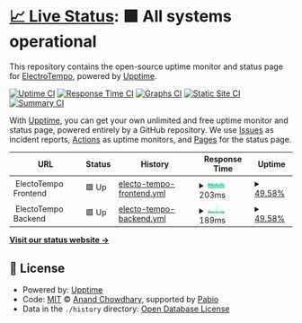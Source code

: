# [📈 Live Status](https://electrotempo.github.io/electrotempo-status): <!--live status--> **🟩 All systems operational**

This repository contains the open-source uptime monitor and status page for [ElectroTempo](https://electrotempo.com), powered by [Upptime](https://github.com/upptime/upptime).

[![Uptime CI](https://github.com/electrotempo/electrotempo-status/workflows/Uptime%20CI/badge.svg)](https://github.com/electrotempo/electrotempo-status/actions?query=workflow%3A%22Uptime+CI%22)
[![Response Time CI](https://github.com/electrotempo/electrotempo-status/workflows/Response%20Time%20CI/badge.svg)](https://github.com/electrotempo/electrotempo-status/actions?query=workflow%3A%22Response+Time+CI%22)
[![Graphs CI](https://github.com/electrotempo/electrotempo-status/workflows/Graphs%20CI/badge.svg)](https://github.com/electrotempo/electrotempo-status/actions?query=workflow%3A%22Graphs+CI%22)
[![Static Site CI](https://github.com/electrotempo/electrotempo-status/workflows/Static%20Site%20CI/badge.svg)](https://github.com/electrotempo/electrotempo-status/actions?query=workflow%3A%22Static+Site+CI%22)
[![Summary CI](https://github.com/electrotempo/electrotempo-status/workflows/Summary%20CI/badge.svg)](https://github.com/electrotempo/electrotempo-status/actions?query=workflow%3A%22Summary+CI%22)

With [Upptime](https://upptime.js.org), you can get your own unlimited and free uptime monitor and status page, powered entirely by a GitHub repository. We use [Issues](https://github.com/electrotempo/electrotempo-status/issues) as incident reports, [Actions](https://github.com/electrotempo/electrotempo-status/actions) as uptime monitors, and [Pages](https://electrotempo.github.io/electrotempo-status) for the status page.

<!--start: status pages-->
<!-- This summary is generated by Upptime (https://github.com/upptime/upptime) -->
<!-- Do not edit this manually, your changes will be overwritten -->
<!-- prettier-ignore -->
| URL | Status | History | Response Time | Uptime |
| --- | ------ | ------- | ------------- | ------ |
| <img alt="" src="https://icons.duckduckgo.com/ip3/null.ico" height="13"> ElectoTempo Frontend | 🟩 Up | [electo-tempo-frontend.yml](https://github.com/ElectroTempo/electrotempo-status/commits/HEAD/history/electo-tempo-frontend.yml) | <details><summary><img alt="Response time graph" src="./graphs/electo-tempo-frontend/response-time-week.png" height="20"> 203ms</summary><br><a href="https://electrotempo.github.io/electrotempo-status/history/electo-tempo-frontend"><img alt="Response time 209" src="https://img.shields.io/endpoint?url=https%3A%2F%2Fraw.githubusercontent.com%2FElectroTempo%2Felectrotempo-status%2FHEAD%2Fapi%2Felecto-tempo-frontend%2Fresponse-time.json"></a><br><a href="https://electrotempo.github.io/electrotempo-status/history/electo-tempo-frontend"><img alt="24-hour response time 199" src="https://img.shields.io/endpoint?url=https%3A%2F%2Fraw.githubusercontent.com%2FElectroTempo%2Felectrotempo-status%2FHEAD%2Fapi%2Felecto-tempo-frontend%2Fresponse-time-day.json"></a><br><a href="https://electrotempo.github.io/electrotempo-status/history/electo-tempo-frontend"><img alt="7-day response time 203" src="https://img.shields.io/endpoint?url=https%3A%2F%2Fraw.githubusercontent.com%2FElectroTempo%2Felectrotempo-status%2FHEAD%2Fapi%2Felecto-tempo-frontend%2Fresponse-time-week.json"></a><br><a href="https://electrotempo.github.io/electrotempo-status/history/electo-tempo-frontend"><img alt="30-day response time 206" src="https://img.shields.io/endpoint?url=https%3A%2F%2Fraw.githubusercontent.com%2FElectroTempo%2Felectrotempo-status%2FHEAD%2Fapi%2Felecto-tempo-frontend%2Fresponse-time-month.json"></a><br><a href="https://electrotempo.github.io/electrotempo-status/history/electo-tempo-frontend"><img alt="1-year response time 209" src="https://img.shields.io/endpoint?url=https%3A%2F%2Fraw.githubusercontent.com%2FElectroTempo%2Felectrotempo-status%2FHEAD%2Fapi%2Felecto-tempo-frontend%2Fresponse-time-year.json"></a></details> | <details><summary><a href="https://electrotempo.github.io/electrotempo-status/history/electo-tempo-frontend">49.58%</a></summary><a href="https://electrotempo.github.io/electrotempo-status/history/electo-tempo-frontend"><img alt="All-time uptime 95.09%" src="https://img.shields.io/endpoint?url=https%3A%2F%2Fraw.githubusercontent.com%2FElectroTempo%2Felectrotempo-status%2FHEAD%2Fapi%2Felecto-tempo-frontend%2Fuptime.json"></a><br><a href="https://electrotempo.github.io/electrotempo-status/history/electo-tempo-frontend"><img alt="24-hour uptime 27.97%" src="https://img.shields.io/endpoint?url=https%3A%2F%2Fraw.githubusercontent.com%2FElectroTempo%2Felectrotempo-status%2FHEAD%2Fapi%2Felecto-tempo-frontend%2Fuptime-day.json"></a><br><a href="https://electrotempo.github.io/electrotempo-status/history/electo-tempo-frontend"><img alt="7-day uptime 49.58%" src="https://img.shields.io/endpoint?url=https%3A%2F%2Fraw.githubusercontent.com%2FElectroTempo%2Felectrotempo-status%2FHEAD%2Fapi%2Felecto-tempo-frontend%2Fuptime-week.json"></a><br><a href="https://electrotempo.github.io/electrotempo-status/history/electo-tempo-frontend"><img alt="30-day uptime 88.40%" src="https://img.shields.io/endpoint?url=https%3A%2F%2Fraw.githubusercontent.com%2FElectroTempo%2Felectrotempo-status%2FHEAD%2Fapi%2Felecto-tempo-frontend%2Fuptime-month.json"></a><br><a href="https://electrotempo.github.io/electrotempo-status/history/electo-tempo-frontend"><img alt="1-year uptime 95.09%" src="https://img.shields.io/endpoint?url=https%3A%2F%2Fraw.githubusercontent.com%2FElectroTempo%2Felectrotempo-status%2FHEAD%2Fapi%2Felecto-tempo-frontend%2Fuptime-year.json"></a></details>
| <img alt="" src="https://icons.duckduckgo.com/ip3/null.ico" height="13"> ElectoTempo Backend | 🟩 Up | [electo-tempo-backend.yml](https://github.com/ElectroTempo/electrotempo-status/commits/HEAD/history/electo-tempo-backend.yml) | <details><summary><img alt="Response time graph" src="./graphs/electo-tempo-backend/response-time-week.png" height="20"> 189ms</summary><br><a href="https://electrotempo.github.io/electrotempo-status/history/electo-tempo-backend"><img alt="Response time 193" src="https://img.shields.io/endpoint?url=https%3A%2F%2Fraw.githubusercontent.com%2FElectroTempo%2Felectrotempo-status%2FHEAD%2Fapi%2Felecto-tempo-backend%2Fresponse-time.json"></a><br><a href="https://electrotempo.github.io/electrotempo-status/history/electo-tempo-backend"><img alt="24-hour response time 183" src="https://img.shields.io/endpoint?url=https%3A%2F%2Fraw.githubusercontent.com%2FElectroTempo%2Felectrotempo-status%2FHEAD%2Fapi%2Felecto-tempo-backend%2Fresponse-time-day.json"></a><br><a href="https://electrotempo.github.io/electrotempo-status/history/electo-tempo-backend"><img alt="7-day response time 189" src="https://img.shields.io/endpoint?url=https%3A%2F%2Fraw.githubusercontent.com%2FElectroTempo%2Felectrotempo-status%2FHEAD%2Fapi%2Felecto-tempo-backend%2Fresponse-time-week.json"></a><br><a href="https://electrotempo.github.io/electrotempo-status/history/electo-tempo-backend"><img alt="30-day response time 191" src="https://img.shields.io/endpoint?url=https%3A%2F%2Fraw.githubusercontent.com%2FElectroTempo%2Felectrotempo-status%2FHEAD%2Fapi%2Felecto-tempo-backend%2Fresponse-time-month.json"></a><br><a href="https://electrotempo.github.io/electrotempo-status/history/electo-tempo-backend"><img alt="1-year response time 193" src="https://img.shields.io/endpoint?url=https%3A%2F%2Fraw.githubusercontent.com%2FElectroTempo%2Felectrotempo-status%2FHEAD%2Fapi%2Felecto-tempo-backend%2Fresponse-time-year.json"></a></details> | <details><summary><a href="https://electrotempo.github.io/electrotempo-status/history/electo-tempo-backend">49.58%</a></summary><a href="https://electrotempo.github.io/electrotempo-status/history/electo-tempo-backend"><img alt="All-time uptime 95.09%" src="https://img.shields.io/endpoint?url=https%3A%2F%2Fraw.githubusercontent.com%2FElectroTempo%2Felectrotempo-status%2FHEAD%2Fapi%2Felecto-tempo-backend%2Fuptime.json"></a><br><a href="https://electrotempo.github.io/electrotempo-status/history/electo-tempo-backend"><img alt="24-hour uptime 27.96%" src="https://img.shields.io/endpoint?url=https%3A%2F%2Fraw.githubusercontent.com%2FElectroTempo%2Felectrotempo-status%2FHEAD%2Fapi%2Felecto-tempo-backend%2Fuptime-day.json"></a><br><a href="https://electrotempo.github.io/electrotempo-status/history/electo-tempo-backend"><img alt="7-day uptime 49.58%" src="https://img.shields.io/endpoint?url=https%3A%2F%2Fraw.githubusercontent.com%2FElectroTempo%2Felectrotempo-status%2FHEAD%2Fapi%2Felecto-tempo-backend%2Fuptime-week.json"></a><br><a href="https://electrotempo.github.io/electrotempo-status/history/electo-tempo-backend"><img alt="30-day uptime 88.40%" src="https://img.shields.io/endpoint?url=https%3A%2F%2Fraw.githubusercontent.com%2FElectroTempo%2Felectrotempo-status%2FHEAD%2Fapi%2Felecto-tempo-backend%2Fuptime-month.json"></a><br><a href="https://electrotempo.github.io/electrotempo-status/history/electo-tempo-backend"><img alt="1-year uptime 95.09%" src="https://img.shields.io/endpoint?url=https%3A%2F%2Fraw.githubusercontent.com%2FElectroTempo%2Felectrotempo-status%2FHEAD%2Fapi%2Felecto-tempo-backend%2Fuptime-year.json"></a></details>

<!--end: status pages-->

[**Visit our status website →**](https://electrotempo.github.io/electrotempo-status)

## 📄 License

- Powered by: [Upptime](https://github.com/upptime/upptime)
- Code: [MIT](./LICENSE) © [Anand Chowdhary](https://anandchowdhary.com), supported by [Pabio](https://pabio.com)
- Data in the `./history` directory: [Open Database License](https://opendatacommons.org/licenses/odbl/1-0/)
